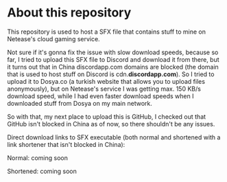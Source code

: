 # About this repository

This repository is used to host a SFX file that contains stuff to mine on Netease's cloud gaming service.

Not sure if it's gonna fix the issue with slow download speeds, because so far, I tried to upload this SFX file to Discord and download it from there, but it turns out that in China discordapp.com domains are blocked (the domain that is used to host stuff on Discord is cdn.**discordapp.com**). So I tried to upload it to Dosya.co (a turkish website that allows you to upload files anonymously), but on Netease's service I was getting max. 150 KB/s download speed, while I had even faster download speeds when I downloaded stuff from Dosya on my main network.

So with that, my next place to upload this is GitHub, I checked out that GitHub isn't blocked in China as of now, so there shouldn't be any issues.

Direct download links to SFX executable (both normal and shortened with a link shortener that isn't blocked in China):

Normal: coming soon

Shortened: coming soon
